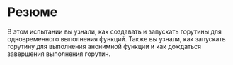 # Резюме

В этом испытании вы узнали, как создавать и запускать горутины для одновременного выполнения функций. Также вы узнали, как запускать горутину для выполнения анонимной функции и как дождаться завершения выполнения горутин.
